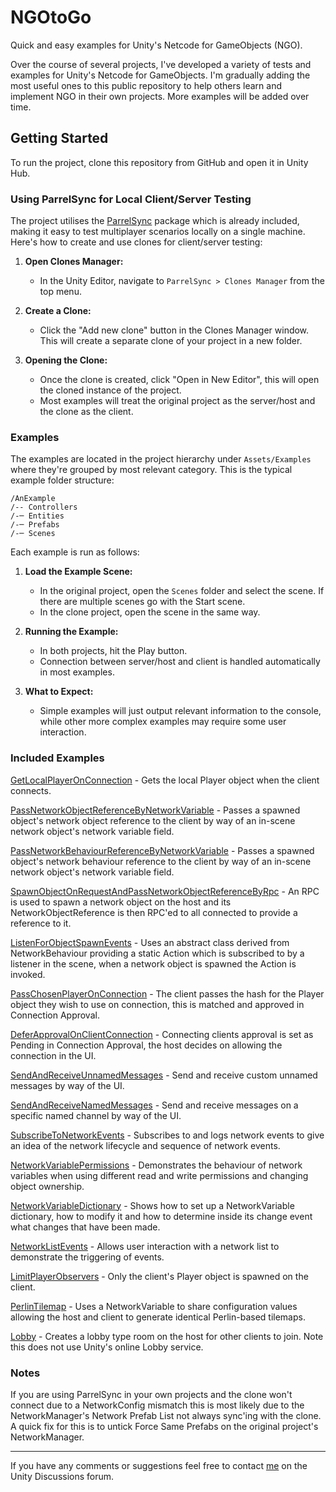 # NGOtoGo

Quick and easy examples for Unity's Netcode for GameObjects (NGO).

Over the course of several projects, I've developed a variety of tests and examples for Unity's Netcode for GameObjects. I'm gradually adding the most useful ones to this public repository to help others learn and implement NGO in their own projects. More examples will be added over time.

## Getting Started

To run the project, clone this repository from GitHub and open it in Unity Hub.

### Using ParrelSync for Local Client/Server Testing

The project utilises the [ParrelSync](https://github.com/VeriorPies/ParrelSync) package which is already included, making it easy to test multiplayer scenarios locally on a single machine. Here's how to create and use clones for client/server testing:

1. **Open Clones Manager:**
   - In the Unity Editor, navigate to `ParrelSync > Clones Manager` from the top menu.

2. **Create a Clone:**
   - Click the "Add new clone" button in the Clones Manager window. This will create a separate clone of your project in a new folder.

3. **Opening the Clone:**
   - Once the clone is created, click "Open in New Editor", this will open the cloned instance of the project.
   - Most examples will treat the original project as the server/host and the clone as the client.

###  Examples

The examples are located in the project hierarchy under `Assets/Examples` where they're grouped by most relevant category. This is the typical example folder structure:

```
/AnExample
/-- Controllers
/-─ Entities
/-─ Prefabs
/-─ Scenes
```
Each example is run as follows:

1. **Load the Example Scene:**
   - In the original project, open the `Scenes` folder and select the scene. If there are multiple scenes go with the Start scene.
   - In the clone project, open the scene in the same way.

2. **Running the Example:**
   - In both projects, hit the Play button.
   - Connection between server/host and client is handled automatically in most examples.

3. **What to Expect:**
   - Simple examples will just output relevant information to the console, while other more complex examples may require some user interaction.

###  Included Examples

[GetLocalPlayerOnConnection](https://github.com/ezoray/NGOtoGo/tree/main/Assets/Examples/LocalPlayer/GetLocalPlayerOnConnection) - Gets the local Player object when the client connects.

[PassNetworkObjectReferenceByNetworkVariable](https://github.com/ezoray/NGOtoGo/tree/main/Assets/Examples/Spawning/PassNetworkObjectReferenceByNetworkVariable) - Passes a spawned object's network object reference to the client by way of an in-scene network object's network variable field.

[PassNetworkBehaviourReferenceByNetworkVariable](https://github.com/ezoray/NGOtoGo/tree/main/Assets/Examples/Spawning/PassNetworkBehaviourReferenceByNetworkVariable) - Passes a spawned object's network behaviour reference to the client by way of an in-scene network object's network variable field.

[SpawnObjectOnRequestAndPassNetworkObjectReferenceByRpc](https://github.com/ezoray/NGOtoGo/tree/main/Assets/Examples/Spawning/SpawnObjectOnRequestAndPassNetworkObjectReferenceByRpc) - An RPC is used to spawn a network object on the host and its NetworkObjectReference is then RPC'ed to all connected to provide a reference to it.

[ListenForObjectSpawnEvents](https://github.com/ezoray/NGOtoGo/tree/main/Assets/Examples/Spawning/ListenForObjectSpawnEvents) - Uses an abstract class derived from NetworkBehaviour providing a static Action which is subscribed to by a listener in the scene, when a network object is spawned the Action is invoked.

[PassChosenPlayerOnConnection](https://github.com/ezoray/NGOtoGo/tree/main/Assets/Examples/Connection/PassChosenPlayerOnConnection) - The client passes the hash for the Player object they wish to use on connection, this is matched and approved in Connection Approval.

[DeferApprovalOnClientConnection](https://github.com/ezoray/NGOtoGo/tree/main/Assets/Examples/Connection/DeferApprovalOnClientConnection) - Connecting clients approval is set as Pending in Connection Approval, the host decides on allowing the connection in the UI.

[SendAndReceiveUnnamedMessages](https://github.com/ezoray/NGOtoGo/tree/main/Assets/Examples/Messaging/SendAndReceiveUnnamedMessages) - Send and receive custom unnamed messages by way of the UI.

[SendAndReceiveNamedMessages](https://github.com/ezoray/NGOtoGo/tree/main/Assets/Examples/Messaging/SendAndReceiveNamedMessages) - Send and receive messages on a specific named channel by way of the UI.

[SubscribeToNetworkEvents](https://github.com/ezoray/NGOtoGo/tree/main/Assets/Examples/Events/SubscribeToNetworkEvents) - Subscribes to and logs network events to give an idea of the network lifecycle and sequence of network events.

[NetworkVariablePermissions](https://github.com/ezoray/NGOtoGo/tree/main/Assets/Examples/NetworkVariables/NetworkVariablePermissions) - Demonstrates the behaviour of network variables when using different read and write permissions and changing object ownership.

[NetworkVariableDictionary](https://github.com/ezoray/NGOtoGo/tree/main/Assets/Examples/NetworkVariables/NetworkVariableDictionary) - Shows how to set up a NetworkVariable dictionary, how to modify it and how to determine inside its change event what changes that have been made.

[NetworkListEvents](https://github.com/ezoray/NGOtoGo/tree/main/Assets/Examples/NetworkLists/NetworkListEvents) - Allows user interaction with a network list to demonstrate the triggering of events.

[LimitPlayerObservers](https://github.com/ezoray/NGOtoGo/tree/main/Assets/Examples/Visibility/LimitPlayerObservers) - Only the client's Player object is spawned on the client.

[PerlinTilemap](https://github.com/ezoray/NGOtoGo/tree/main/Assets/Examples/Integration/PerlinTilemap) - Uses a NetworkVariable to share configuration values allowing the host and client to generate identical Perlin-based tilemaps. 

[Lobby](https://github.com/ezoray/NGOtoGo/tree/main/Assets/Examples/Integration/Lobby) - Creates a lobby type room on the host for other clients to join. Note this does not use Unity's online Lobby service.

###  Notes

If you are using ParrelSync in your own projects and the clone won't connect due to a NetworkConfig mismatch this is most likely due to the NetworkManager's Network Prefab List not always sync'ing with the clone. A quick fix for this is to untick Force Same Prefabs on the original project's NetworkManager.

---

If you have any comments or suggestions feel free to contact [me](https://discussions.unity.com/u/cerestorm/) on the Unity Discussions forum.
